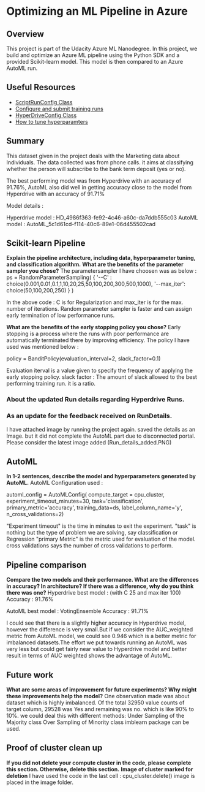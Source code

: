 # Optimizing an ML Pipeline in Azure

## Overview
This project is part of the Udacity Azure ML Nanodegree.
In this project, we build and optimize an Azure ML pipeline using the Python SDK and a provided Scikit-learn model.
This model is then compared to an Azure AutoML run.

## Useful Resources
- [ScriptRunConfig Class](https://docs.microsoft.com/en-us/python/api/azureml-core/azureml.core.scriptrunconfig?view=azure-ml-py)
- [Configure and submit training runs](https://docs.microsoft.com/en-us/azure/machine-learning/how-to-set-up-training-targets)
- [HyperDriveConfig Class](https://docs.microsoft.com/en-us/python/api/azureml-train-core/azureml.train.hyperdrive.hyperdriveconfig?view=azure-ml-py)
- [How to tune hyperparamters](https://docs.microsoft.com/en-us/azure/machine-learning/how-to-tune-hyperparameters)


## Summary
This dataset given in the project deals with the Marketing data about Individuals.
The data collected was from phone calls. it aims at classifying whether the person will subscribe to the bank term deposit (yes or no).

The best performing model was from Hyperdrive with an accuracy of 91.76%, AutoML also did well in getting accuracy close to the model from Hyperdrive with an accuracy of 91.71%

Model details :

Hyperdrive model : HD_4986f363-fe92-4c46-a60c-da7ddb555c03
AutoML model : AutoML_5c1d61cd-f114-40c6-89e1-06d455502cad

## Scikit-learn Pipeline
**Explain the pipeline architecture, including data, hyperparameter tuning, and classification algorithm.**
**What are the benefits of the parameter sampler you chose?**
The parametersampler I have choosen was as below :
ps = RandomParameterSampling(
    {
        '--C' : choice(0.001,0.01,0.1,1,10,20,25,50,100,200,300,500,1000),
        '--max_iter': choice(50,100,200,250)
    }
)

In the above code : C is for Regularization and max_iter is for the max. number of iterations. Random parameter sampler is faster and can assign early termination of low performance runs.

**What are the benefits of the early stopping policy you chose?**
Early stopping is a process where the runs with poor performance are automatically terminated there by improving efficiency.
The policy I have used was mentioned below :

policy = BanditPolicy(evaluation_interval=2, slack_factor=0.1)

Evaluation iterval is a value given to specify the frequency of applying the early stopping policy.
slack factor : The amount of slack allowed to the best performing training run. it is a ratio.

### About the updated Run details regarding Hyperdrive Runs.
### As an update for the feedback received on RunDetails. 
I have attached image by running the project again. saved the details as an Image.
but it did not complete the AutoML part due to disconnected portal. Please consider the latest image added (Run_details_added.PNG)
## AutoML
**In 1-2 sentences, describe the model and hyperparameters generated by AutoML.**
AutoML Configuration used :

automl_config = AutoMLConfig(
    compute_target = cpu_cluster,
    experiment_timeout_minutes=30,
    task='classification',
    primary_metric='accuracy',
    training_data=ds,
    label_column_name='y',
    n_cross_validations=2)

"Experiment timeout" is the time in minutes to exit the experiment. 
"task" is nothing but the type of problem we are solving, say classification or Regression
"primary Metric" is the metric used for evaluation of the model.
cross validations says the number of cross validations to perform.


## Pipeline comparison
**Compare the two models and their performance. What are the differences in accuracy? In architecture? If there was a difference, why do you think there was one?**
Hyperdrive best model : (with C 25 and max iter 100)
Accuracy : 91.76%

AutoML best model : VotingEnsemble
Accuracy : 91.71%

I could see that there is a slightly higher accuracy in Hyperdrive model, however the difference is very small.But if we consider the AUC_weighted metric from AutoML model, we could see 0.946 which is a better metric for imbalanced datasets.The effort we put towards running an AutoML was very less but could get fairly near value to Hyperdrive model and better result in terms of AUC weighted shows the advantage of AutoML.


## Future work
**What are some areas of improvement for future experiments? Why might these improvements help the model?**
One observation made was about dataset which is highly imbalanced.
Of the total 32950 value counts of target column, 29528 was Yes and remaining was no.
which is like 90% to 10%.
we could deal this with different methods:
Under Sampling of the Majority class
Over Sampling of Minority class
imblearn package can be used.

## Proof of cluster clean up
**If you did not delete your compute cluster in the code, please complete this section. Otherwise, delete this section.**
**Image of cluster marked for deletion**
I have used the code in the last cell :
cpu_cluster.delete()
image is placed in the image folder.
